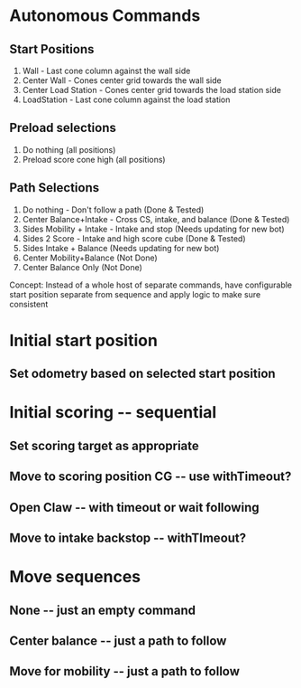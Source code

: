 # Autonomous Commands

## Start Positions
  1. Wall - Last cone column against the wall side
  2. Center Wall - Cones center grid towards the wall side
  3. Center Load Station - Cones center grid towards the load station side
  4. LoadStation - Last cone column against the load station

## Preload selections
  1. Do nothing (all positions)
  2. Preload score cone high (all positions)
  
## Path Selections
  1. Do nothing - Don't follow a path (Done & Tested)
  2. Center Balance+Intake - Cross CS, intake, and balance (Done & Tested)
  3. Sides Mobility + Intake - Intake and stop (Needs updating for new bot)
  4. Sides 2 Score - Intake and high score cube (Done & Tested)
  5. Sides Intake + Balance (Needs updating for new bot)
  5. Center Mobility+Balance (Not Done)
  6. Center Balance Only (Not Done)

Concept:  Instead of a whole host of separate commands, have configurable start position separate from sequence and apply logic to make sure consistent


# Initial start position
  ## Set odometry based on selected start position

# Initial scoring -- sequential
  ## Set scoring target as appropriate
  ## Move to scoring position CG -- use withTimeout?
  ## Open Claw -- with timeout or wait following
  ## Move to intake backstop -- withTImeout?
  
# Move sequences
  ## None -- just an empty command 

  ## Center balance -- just a path to follow
  ## Move for mobility -- just a path to follow



